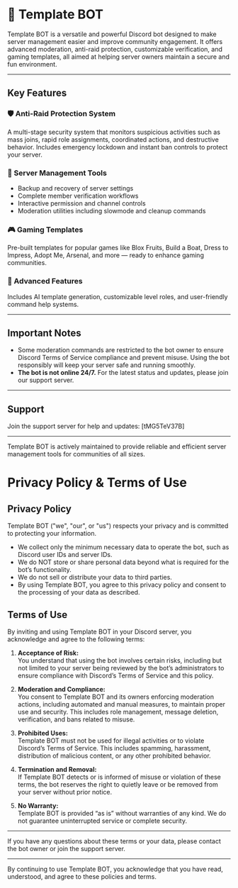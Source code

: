 # 🎉 Template BOT

Template BOT is a versatile and powerful Discord bot designed to make server management easier and improve community engagement. It offers advanced moderation, anti-raid protection, customizable verification, and gaming templates, all aimed at helping server owners maintain a secure and fun environment.

---

## Key Features

### 🛡️ Anti-Raid Protection System  
A multi-stage security system that monitors suspicious activities such as mass joins, rapid role assignments, coordinated actions, and destructive behavior. Includes emergency lockdown and instant ban controls to protect your server.

### 💾 Server Management Tools  
- Backup and recovery of server settings  
- Complete member verification workflows  
- Interactive permission and channel controls  
- Moderation utilities including slowmode and cleanup commands

### 🎮 Gaming Templates  
Pre-built templates for popular games like Blox Fruits, Build a Boat, Dress to Impress, Adopt Me, Arsenal, and more — ready to enhance gaming communities.

### 🤖 Advanced Features  
Includes AI template generation, customizable level roles, and user-friendly command help systems.

---

## Important Notes

- Some moderation commands are restricted to the bot owner to ensure Discord Terms of Service compliance and prevent misuse. Using the bot responsibly will keep your server safe and running smoothly.  
- **The bot is not online 24/7.** For the latest status and updates, please join our support server.

---

## Support

Join the support server for help and updates: [tMG5TeV37B]

---

Template BOT is actively maintained to provide reliable and efficient server management tools for communities of all sizes.

# Privacy Policy & Terms of Use

## Privacy Policy

Template BOT ("we", "our", or "us") respects your privacy and is committed to protecting your information.

- We collect only the minimum necessary data to operate the bot, such as Discord user IDs and server IDs.  
- We do NOT store or share personal data beyond what is required for the bot’s functionality.  
- We do not sell or distribute your data to third parties.  
- By using Template BOT, you agree to this privacy policy and consent to the processing of your data as described.

## Terms of Use

By inviting and using Template BOT in your Discord server, you acknowledge and agree to the following terms:

1. **Acceptance of Risk:**  
   You understand that using the bot involves certain risks, including but not limited to your server being reviewed by the bot’s administrators to ensure compliance with Discord’s Terms of Service and this policy.

2. **Moderation and Compliance:**  
   You consent to Template BOT and its owners enforcing moderation actions, including automated and manual measures, to maintain proper use and security. This includes role management, message deletion, verification, and bans related to misuse.

3. **Prohibited Uses:**  
   Template BOT must not be used for illegal activities or to violate Discord’s Terms of Service. This includes spamming, harassment, distribution of malicious content, or any other prohibited behavior.

4. **Termination and Removal:**  
   If Template BOT detects or is informed of misuse or violation of these terms, the bot reserves the right to quietly leave or be removed from your server without prior notice.

5. **No Warranty:**  
   Template BOT is provided “as is” without warranties of any kind. We do not guarantee uninterrupted service or complete security.

---

If you have any questions about these terms or your data, please contact the bot owner or join the support server.

---

By continuing to use Template BOT, you acknowledge that you have read, understood, and agree to these policies and terms.

